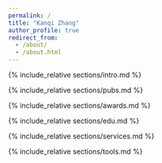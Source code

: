 ```yaml
---
permalink: /
title: "Kanqi Zhang"
author_profile: true
redirect_from: 
  - /about/
  - /about.html
---
```


{% include_relative sections/intro.md %}

{% include_relative sections/pubs.md %}

{% include_relative sections/awards.md %}

{% include_relative sections/edu.md %}

{% include_relative sections/services.md %}

{% include_relative sections/tools.md %}
